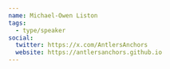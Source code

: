 ```yaml
---
name: Michael-Owen Liston
tags:
  - type/speaker
social:
  twitter: https://x.com/AntlersAnchors
  website: https://antlersanchors.github.io
---
```

